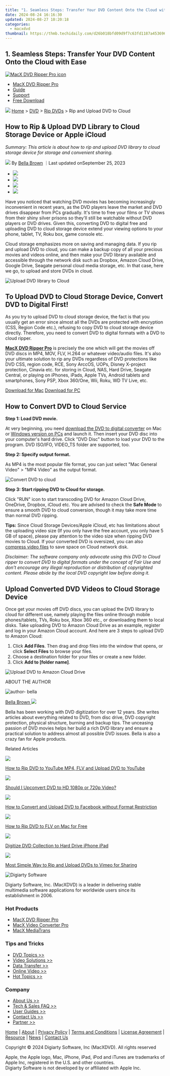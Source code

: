```yaml
---
title: "1. Seamless Steps: Transfer Your DVD Content Onto the Cloud with Ease"
date: 2024-08-24 16:16:30
updated: 2024-08-27 10:20:18
categories:
  - macxdvd
thumbnail: https://thmb.techidaily.com/d26b018bfd09d9f7c63fd1187a4536965f1d2b0dee90272569c4cc402ddd818e.jpg
---
```


## 1. Seamless Steps: Transfer Your DVD Content Onto the Cloud with Ease

[![MacX DVD Ripper Pro icon](https://www.macxdvd.com/mac-dvd-video-converter-how-to/../image-style/new-seo/icon12.png)](https://tools.techidaily.com/macxdvd/products/)

* [MacX DVD Ripper Pro](https://tools.techidaily.com/macxdvd/products/)
* [Guide](https://tools.techidaily.com/macxdvd/products/)
* [Support](https://tools.techidaily.com/macxdvd/products/)
* [Free Download](https://tools.techidaily.com/macxdvd/products/)



![](https://www.macxdvd.com/mac-dvd-video-converter-how-to/../image-style/new-seo/icon7.png) [Home](https://tools.techidaily.com/macxdvd/products/) \> [DVD](https://tools.techidaily.com/macxdvd/products/) \> [Rip DVDs](https://tools.techidaily.com/macxdvd/products/) \> Rip and Upload DVD to Cloud

## How to  Rip & Upload DVD Library to Cloud  Storage Device or Apple iCloud 



_Summary: This article is about how to rip and upload DVD library to cloud storage device for storage and convenient sharing._

![](https://www.macxdvd.com/mac-dvd-video-converter-how-to/../image-style/new-seo/icon6.png) By [Bella Brown](https://tools.techidaily.com/macxdvd/products/) ｜Last updated onSeptember 25, 2023 

* [![](https://www.macxdvd.com/mac-dvd-video-converter-how-to/../image-style/new-seo/share-fa.jpg)](https://www.facebook.com/sharer/sharer.php?u=https://www.macxdvd.com/mac-dvd-video-converter-how-to/rip-upload-dvd-to-cloud.htm)
* [![](https://www.macxdvd.com/mac-dvd-video-converter-how-to/../image-style/new-seo/share-tw.jpg)](https://twitter.com/intent/tweet?url=https://www.macxdvd.com/mac-dvd-video-converter-how-to/rip-upload-dvd-to-cloud.htm&text=)
* [![](https://www.macxdvd.com/mac-dvd-video-converter-how-to/../image-style/new-seo/share-email.jpg)](https://www.macxdvd.com/mac-dvd-video-converter-how-to/mailto:info@example.com?&subject=&body=https://www.macxdvd.com/mac-dvd-video-converter-how-to/rip-upload-dvd-to-cloud.htm)
* [![](https://www.macxdvd.com/mac-dvd-video-converter-how-to/../image-style/new-seo/share-in.jpg)](https://www.linkedin.com/shareArticle?mini=true&url=https://www.macxdvd.com/mac-dvd-video-converter-how-to/rip-upload-dvd-to-cloud.htm&title=&summary=&source=)

Have you noticed that watching DVD movies has becoming increasingly inconvenient in recent years, as the DVD players leave the market and DVD drives disappear from PCs gradually. It's time to free your films or TV shows from their shiny silver prisons so they'll still be watchable without DVD players or DVD drives. Given this, converting DVD to digital free and uploading DVD to cloud storage device extend your viewing options to your phone, tablet, TV, Roku box, game console etc. 

Cloud storage emphasizes more on saving and managing data. If you rip and upload DVD to cloud, you can make a backup copy of all your precious movies and videos online, and then make your DVD library available and accessible through the network disk such as Dropbox, Amazon Cloud Drive, Google Drive, Seagate personal cloud media storage, etc. In that case, here we go, to upload and store DVDs in cloud. 

![Upload DVD library to Cloud](https://www.macxdvd.com/mac-dvd-video-converter-how-to/article-image/upload-dvd-to-cloud-1.png) 

## To Upload DVD to Cloud Storage Device, Convert DVD to Digital First!

 As you try to upload DVD to cloud storage device, the fact is that you usually get an error since almost all the DVDs are protected with encryption (CSS, Region Code etc.), refusing to copy DVD to cloud storage device directly. Therefore, you need to convert DVD to digital formats with a DVD to cloud ripper.

[**MacX DVD Ripper Pro**](https://tools.techidaily.com/macxdvd/products/) is precisely the one which will get the movies off DVD discs in MP4, MOV, FLV, H.264 or whatever video/audio files. It's also your ultimate solution to rip any DVDs regardless of DVD protections like DVD CSS, region code, RCE, Sony ArccOS, UOPs, Disney X-project protection, Cinavia etc. for storing in Cloud, NAS, Hard Drive, Seagate Central, or playing on iPhones, iPads, Apple TVs, Android tablets and smartphones, Sony PSP, Xbox 360/One, Wii, Roku, WD TV Live, etc.

[Download for Mac](https://tools.techidaily.com/macxdvd/products/) [Download for PC](https://tools.techidaily.com/macxdvd/products/) 

## How to Convert DVD to Cloud Service 

**Step 1: Load DVD movie.**

At very beginning, you need [download the DVD to digital converter](https://tools.techidaily.com/macxdvd/products/) on Mac or [Windows version on PCs](https://tools.techidaily.com/macxdvd/products/) and launch it. Then insert your DVD disc into your computer's hard drive. Click "DVD Disc" button to load your DVD to the program. DVD ISO/IFO, VIDEO\_TS folder are supported, too.

**Step 2: Specify output format.**

As MP4 is the most popular file format, you can just select "Mac General Video" > "MP4 Video" as the output format. 

![Convert DVD to cloud](https://www.macxdvd.com/mac-dvd-video-converter-how-to/article-image/dvd-to-mp4-700.jpg) 

**Step 3: Start ripping DVD to Cloud for storage.**

Click "RUN" icon to start transcoding DVD for Amazon Cloud Drive, OneDrive, Dropbox, iCloud etc. You are advised to check the **Safe Mode** to ensure a smooth DVD to cloud conversion, though it may take more time than normal DVD ripping. 

**Tips:** Since Cloud Storage Devices/Apple iCloud, etc has limitations about the uploading video size (If you only have the free account, you only have 5 GB of space), please pay attention to the video size when ripping DVD movies to Cloud. If your converted DVD is oversized, you can also [compress video files](https://tools.techidaily.com/macxdvd/products/) to save space on Cloud network disk. 

_Disclaimer: The software company only advocate using this DVD to Cloud ripper to convert DVD to digital formats under the concept of Fair Use and don't encourage any illegal reproduction or distribution of copyrighted content. Please abide by the local DVD copyright law before doing it._

## Upload Converted DVD Videos to Cloud Storage Device

Once get your movies off DVD discs, you can upload the DVD library to cloud for different use, namely playing the files online through mobile phones/tablets, TVs, Roku box, Xbox 360 etc., or downloading them to local disks. Take uploading DVD to Amazon Cloud Drive as an example, register and log in your Amazon Cloud account. And here are 3 steps to upload DVD to Amazon Cloud:

1. Click **Add Files**. Then drag and drop files into the window that opens, or click **Select Files** to browse your files.
2. Choose a destination folder for your files or create a new folder.
3. Click **Add to \[folder name\]**.

![Upload DVD to Amazon Cloud Drive](https://www.macxdvd.com/mac-dvd-video-converter-how-to/article-image/upload-dvd-to-cloud-4.jpg) 

ABOUT THE AUTHOR

![author- bella](https://www.macxdvd.com/mac-dvd-video-converter-how-to/../image-style/new-seo/bella.png) 

[Bella Brown ![](https://www.macxdvd.com/mac-dvd-video-converter-how-to/../image-style/new-seo/share-in1.jpg)](https://www.linkedin.com/in/bella-brown-920145104/) 

Bella has been working with DVD digitization for over 12 years. She writes articles about everything related to DVD, from disc drive, DVD copyright protection, physical structure, burning and backup tips. The unceasing passion of DVD movies helps her build a rich DVD library and ensure a practical solution to address almost all possible DVD issues. Bella is also a crazy fan for Apple products.



Related Articles

![](https://www.macxdvd.com/mac-dvd-video-converter-how-to/../image-style/new-seo/pic7.jpg)

[How to Rip DVD to YouTube MP4, FLV and Upload DVD to YouTube](https://tools.techidaily.com/macxdvd/products/) 

![](https://www.macxdvd.com/mac-dvd-video-converter-how-to/../image-style/new-seo/pic6.jpg)

[Should I Upconvert DVD to HD 1080p or 720p Video?](https://tools.techidaily.com/macxdvd/products/) 

![](https://www.macxdvd.com/mac-dvd-video-converter-how-to/../image-style/new-seo/pic5.jpg)

[How to Convert and Upload DVD to Facebook without Format Restriction](https://tools.techidaily.com/macxdvd/products/) 

![](https://www.macxdvd.com/mac-dvd-video-converter-how-to/../image-style/new-seo/pic4.jpg)

[How to Rip DVD to FLV on Mac for Free](https://tools.techidaily.com/macxdvd/products/) 

![](https://www.macxdvd.com/mac-dvd-video-converter-how-to/../image-style/new-seo/pic3.jpg)

[Digitize DVD Collection to Hard Drive iPhone iPad](https://tools.techidaily.com/macxdvd/products/) 

![](https://www.macxdvd.com/mac-dvd-video-converter-how-to/../image-style/new-seo/pic2.jpg)

[Most Simple Way to Rip and Upload DVDs to Vimeo for Sharing](https://tools.techidaily.com/macxdvd/products/) 



![Digiarty Software](https://www.macxdvd.com/mac-dvd-video-converter-how-to/../icon/logo.png) 

Digiarty Software, Inc. (MacXDVD) is a leader in delivering stable multimedia software applications for worldwide users since its establishment in 2006.

### Hot Products

* [MacX DVD Ripper Pro](https://tools.techidaily.com/macxdvd/products/)
* [MacX Video Converter Pro](https://tools.techidaily.com/macxdvd/products/)
* [MacX MediaTrans](https://tools.techidaily.com/macxdvd/products/)

### Tips and Tricks

* [DVD Topics >>](https://tools.techidaily.com/macxdvd/products/)
* [Video Solutions >>](https://tools.techidaily.com/macxdvd/products/)
* [Data Transfer >>](https://tools.techidaily.com/macxdvd/products/)
* [Online Video >>](https://tools.techidaily.com/macxdvd/products/)
* [Hot Topics >>](https://tools.techidaily.com/macxdvd/products/)

### Company

* [About Us >>](https://tools.techidaily.com/macxdvd/products/)
* [Tech & Sales FAQ >>](https://tools.techidaily.com/macxdvd/products/)
* [User Guides >>](https://tools.techidaily.com/macxdvd/products/)
* [Contact Us >>](https://tools.techidaily.com/macxdvd/products/)
* [Partner >>](https://tools.techidaily.com/macxdvd/products/)



[Home](https://tools.techidaily.com/macxdvd/products/) | [About](https://tools.techidaily.com/macxdvd/products/) | [Privacy Policy](https://tools.techidaily.com/macxdvd/products/) | [Terms and Conditions](https://tools.techidaily.com/macxdvd/products/) | [License Agreement](https://tools.techidaily.com/macxdvd/products/) | [Resource](https://tools.techidaily.com/macxdvd/products/) | [News](https://tools.techidaily.com/macxdvd/products/) | [Contact Us](https://tools.techidaily.com/macxdvd/products/)

Copyright © 2024 Digiarty Software, Inc (MacXDVD). All rights reserved

Apple, the Apple logo, Mac, iPhone, iPad, iPod and iTunes are trademarks of Apple Inc, registered in the U.S. and other countries.  
 Digiarty Software is not developed by or affiliated with Apple Inc.

<ins class="adsbygoogle"
     style="display:block"
     data-ad-format="autorelaxed"
     data-ad-client="ca-pub-7571918770474297"
     data-ad-slot="1223367746"></ins>



<ins class="adsbygoogle"
     style="display:block"
     data-ad-client="ca-pub-7571918770474297"
     data-ad-slot="8358498916"
     data-ad-format="auto"
     data-full-width-responsive="true"></ins>
